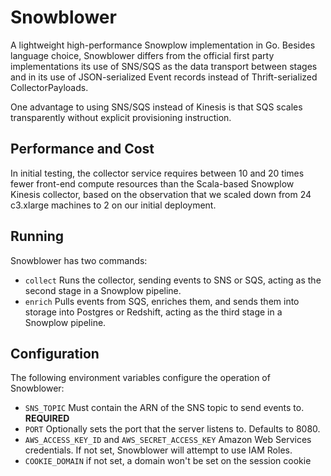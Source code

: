 # Snowblower

A lightweight high-performance Snowplow implementation in Go. Besides language choice, Snowblower differs from the official first party implementations its use of SNS/SQS as the data transport between stages and in its use of JSON-serialized Event records instead of Thrift-serialized CollectorPayloads.

One advantage to using SNS/SQS instead of Kinesis is that SQS scales transparently without explicit provisioning instruction.

## Performance and Cost

In initial testing, the collector service requires between 10 and 20 times fewer front-end compute resources than the Scala-based Snowplow Kinesis collector, based on the observation that we scaled down from 24 c3.xlarge machines to 2 on our initial deployment.

## Running

Snowblower has two commands:

- `collect` Runs the collector, sending events to SNS or SQS, acting as the second stage in a Snowplow pipeline.
- `enrich` Pulls events from SQS, enriches them, and sends them into storage into Postgres or Redshift, acting as the third stage in a Snowplow pipeline.


## Configuration

The following environment variables configure the operation of Snowblower:

- `SNS_TOPIC` Must contain the ARN of the SNS topic to send events to. **REQUIRED**
- `PORT` Optionally sets the port that the server listens to. Defaults to 8080.
- `AWS_ACCESS_KEY_ID` and `AWS_SECRET_ACCESS_KEY` Amazon Web Services credentials. If not set, Snowblower will attempt to use IAM Roles.
- `COOKIE_DOMAIN` if not set, a domain won't be set on the session cookie

